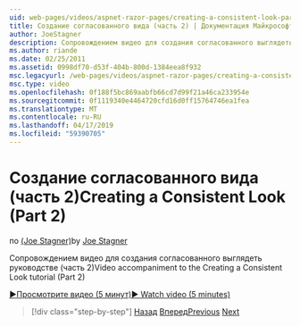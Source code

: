 ```yaml
---
uid: web-pages/videos/aspnet-razor-pages/creating-a-consistent-look-part-2
title: Создание согласованного вида (часть 2) | Документация Майкрософт
author: JoeStagner
description: Сопровождением видео для создания согласованного выглядеть руководстве (часть 2)
ms.author: riande
ms.date: 02/25/2011
ms.assetid: 0998df70-d53f-404b-800d-1384eea8f932
msc.legacyurl: /web-pages/videos/aspnet-razor-pages/creating-a-consistent-look-part-2
msc.type: video
ms.openlocfilehash: 0f188f5bc869aabfb66cd7d99f21a46ca233954e
ms.sourcegitcommit: 0f1119340e4464720cfd16d0ff15764746ea1fea
ms.translationtype: MT
ms.contentlocale: ru-RU
ms.lasthandoff: 04/17/2019
ms.locfileid: "59390705"
---
```

# <a name="creating-a-consistent-look-part-2"></a><span data-ttu-id="38dd2-103">Создание согласованного вида (часть 2)</span><span class="sxs-lookup"><span data-stu-id="38dd2-103">Creating a Consistent Look (Part 2)</span></span>

<span data-ttu-id="38dd2-104">по [(Joe Stagner)](https://github.com/JoeStagner)</span><span class="sxs-lookup"><span data-stu-id="38dd2-104">by [Joe Stagner](https://github.com/JoeStagner)</span></span>

<span data-ttu-id="38dd2-105">Сопровождением видео для создания согласованного выглядеть руководстве (часть 2)</span><span class="sxs-lookup"><span data-stu-id="38dd2-105">Video accompaniment to the Creating a Consistent Look tutorial (Part 2)</span></span>

[<span data-ttu-id="38dd2-106">&#9654;Просмотрите видео (5 минут)</span><span class="sxs-lookup"><span data-stu-id="38dd2-106">&#9654; Watch video (5 minutes)</span></span>](https://channel9.msdn.com/Blogs/ASP-NET-Site-Videos/creating-a-consistent-look-part-2)

> [!div class="step-by-step"]
> <span data-ttu-id="38dd2-107">[Назад](creating-a-consistent-look-part-1.md)
> [Вперед](working-with-forms-part-1.md)</span><span class="sxs-lookup"><span data-stu-id="38dd2-107">[Previous](creating-a-consistent-look-part-1.md)
[Next](working-with-forms-part-1.md)</span></span>

